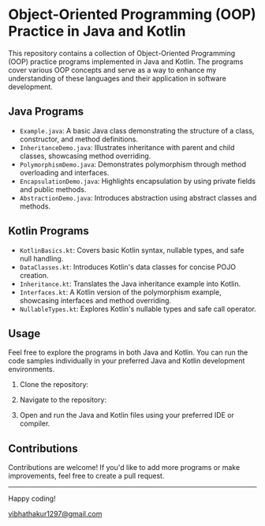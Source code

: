 # Object-Oriented Programming (OOP) Practice in Java and Kotlin

This repository contains a collection of Object-Oriented Programming (OOP) practice programs implemented in Java and Kotlin. The programs cover various OOP concepts and serve as a way to enhance my understanding of these languages and their application in software development.

## Java Programs

- `Example.java`: A basic Java class demonstrating the structure of a class, constructor, and method definitions.
- `InheritanceDemo.java`: Illustrates inheritance with parent and child classes, showcasing method overriding.
- `PolymorphismDemo.java`: Demonstrates polymorphism through method overloading and interfaces.
- `EncapsulationDemo.java`: Highlights encapsulation by using private fields and public methods.
- `AbstractionDemo.java`: Introduces abstraction using abstract classes and methods.

## Kotlin Programs

- `KotlinBasics.kt`: Covers basic Kotlin syntax, nullable types, and safe null handling.
- `DataClasses.kt`: Introduces Kotlin's data classes for concise POJO creation.
- `Inheritance.kt`: Translates the Java inheritance example into Kotlin.
- `Interfaces.kt`: A Kotlin version of the polymorphism example, showcasing interfaces and method overriding.
- `NullableTypes.kt`: Explores Kotlin's nullable types and safe call operator.

## Usage

Feel free to explore the programs in both Java and Kotlin. You can run the code samples individually in your preferred Java and Kotlin development environments.

1. Clone the repository:
   
2. Navigate to the repository:

3. Open and run the Java and Kotlin files using your preferred IDE or compiler.

## Contributions

Contributions are welcome! If you'd like to add more programs or make improvements, feel free to create a pull request.

---

Happy coding!

vibhathakur1297@gmail.com
